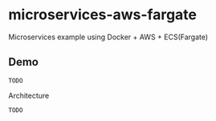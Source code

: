 # microservices-aws-fargate
Microservices example using Docker + AWS + ECS(Fargate)

## Demo

```TODO```

Architecture

```TODO```
